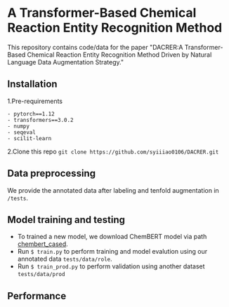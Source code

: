 # A Transformer-Based Chemical Reaction Entity Recognition Method
This repository contains code/data for the paper "DACRER:A Transformer-Based Chemical Reaction Entity Recognition Method Driven by Natural Language Data Augmentation Strategy."

## Installation
1.Pre-requirements
```
- pytorch==1.12
- transformers==3.0.2
- numpy
- seqeval
- scilit-learn
```
2.Clone this repo
`git clone https://github.com/syiiiao0106/DACRER.git`

## Data preprocessing
We provide the annotated data after labeling and tenfold augmentation in `/tests`.

## Model training and testing
* To trained a new model, we download ChemBERT model via path [chembert_cased](https://huggingface.co/jiangg/chembert_cased).
* Run `$ train.py` to perform training and model evalution using our annotated data `tests/data/role`.
* Run `$ train_prod.py` to perform validation using another dataset `tests/data/prod`

## Performance

 
